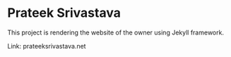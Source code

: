 # Prateek Srivastava

This project is rendering the website of the owner using Jekyll framework.

Link: prateeksrivastava.net

